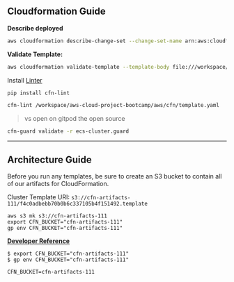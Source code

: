## Cloudformation Guide

**Describe deployed**
```sh
aws cloudformation describe-change-set --change-set-name arn:aws:cloudformation:ca-central-1:598485450821:changeSet/awscli-cloudformation-package-deploy-1682182625/998f47cd-5c22-4d84-a8aa-27943fb6a8bf
```

**Validate Template:**
```sh
​aws cloudformation validate-template --template-body file:///workspace/aws-bootcamp-cruddur-2023/aws/cfn/template.yaml
```

Install [Linter](https://github.com/aws-cloudformation/cfn-lint)
```sh
pip install cfn-lint
```

```sh
cfn-lint /workspace/aws-cloud-project-bootcamp/aws/cfn/template.yaml
```
> vs open on gitpod the open source


```sh
cfn-guard validate -r ecs-cluster.guard
```


---

## Architecture Guide

Before you run any templates, be sure to create an S3 bucket to contain
all of our artifacts for CloudFormation.



Cluster Template URI: `s3://cfn-artifacts-111/f4c0adbebb70b0b6c337105b4f151492.template`

```
aws s3 mk s3://cfn-artifacts-111
export CFN_BUCKET="cfn-artifacts-111"
gp env CFN_BUCKET="cfn-artifacts-111"
```


[**Developer Reference**](../../bin/cfn/README.md)


```
$ export CFN_BUCKET="cfn-artifacts-111"
$ gp env CFN_BUCKET="cfn-artifacts-111"

CFN_BUCKET=cfn-artifacts-111
```